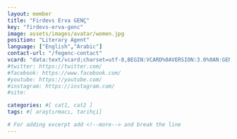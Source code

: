 ```yaml
---
layout: member
title: "Firdevs Erva GENÇ"
key: "firdevs-erva-genc"
image: assets/images/avatar/women.jpg
position: "Literary Agent"
language: ["English","Arabic"]
contact-url: "/fegenc-contact"
vcard: "data:text/vcard;charset=utf-8,BEGIN:VCARD%0AVERSION:3.0%0AN:GENÇ;Firdevs Erva;;;%0AFN:Firdevs Erva GENÇ%0AORG:Mediterranean Agency%0ATITLE:Literary Agent%0ATEL;type=CELL:+905396696171%0AEMAIL:rights@mediterraneanagency.com%0AURL:https://mediterranean.agency/%0AEND:VCARD"
#twitter: https://twitter.com/
#facebook: https://www.facebook.com/
#youtube: https://youtube.com/
#instagram: https://instagram.com/
#site: 

categories: #[ cat1, cat2 ]
tags: #[ araştırmacı, tarihçi]

# For adding excerpt add <!--more--> and break the line
---
```


 
<!--more-->

